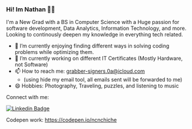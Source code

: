 ### Hi! Im Nathan 👨‍💻 

I'm a New Grad with a BS in Computer Science with a Huge passion for software development, Data Analytics, Information Technology, and more. Looking to continously deepen my knowledge in everything tech related.

- 🔭 I’m currently enjoying finding different ways in solving coding problems while optimizing them.
- 🌱 I’m currently working on different IT Certificates (Mostly Hardware, not Software)
- 📫 How to reach me: [grabber-signers.0a@icloud.com](mailto:grabber-signers.0a@icloud.com) 
    -  (using hide my email tool, all emails sent will be forwarded to me)
- 😄 Hobbies: Photography, Traveling, puzzles, and listening to music

Connect with me:

[![Linkedin Badge](https://img.shields.io/badge/-LinkedIn-0e76a8?style=flat-square&logo=Linkedin&logoColor=white)](https://www.linkedin.com/in/nathan-chiche/)

Codepen work:
https://codepen.io/ncnchiche
